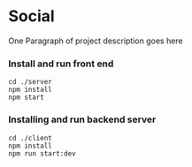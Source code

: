 # Social

One Paragraph of project description goes here

### Install and run front end
```
cd ./server
npm install
npm start
```

### Installing and run backend server
```
cd ./client
npm install
npm run start:dev
```
